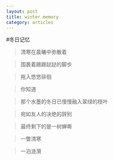 ```yaml
---
layout: post
title: winter memory
category: articles
---
```

#冬日记忆

> 清寒在晨曦中弥散着

> 围裹着踢踢跶跶的脚步

> 拖入悠悠徘徊

> 你知道 

> 那个水墨的冬日已慢慢融入翠绿的枝叶 

> 宛如友人的决绝的辞别 

> 最终剩下的是一树蝉嘶 

> 一瞥清寒 

> 一泊涟漪 